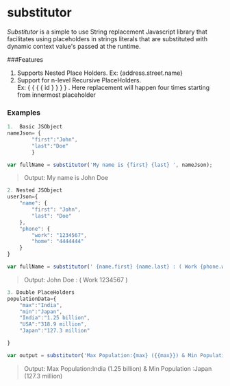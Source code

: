 # substitutor 
*Substitutor* is a simple to use String replacement Javascript library that facilitates using placeholders in strings literals 
that are substituted with dynamic context value's passed at the runtime.

###Features
1. Supports Nested Place Holders.  Ex: {address.street.name}  
2. Support for n-level Recursive PlaceHolders. 
 <br>Ex: { { { { id } } } } . Here replacement will happen four times starting from innermost placeholder


### Examples
```javascript
1.  Basic JSObject
nameJson= {
        "first":"John",
        "last":"Doe"
        }

var fullName = substitutor('My name is {first} {last} ', nameJson);
```

> Output: My name is John Doe


```javascript
2. Nested JSObject 
userJson={
    "name": {
        "first": "John",
        "last": "Doe"
    },
    "phone": {
        "work": "1234567",
        "home": "4444444"
    }
}

var fullName = substitutor(' {name.first} {name.last} : ( Work {phone.work} )', userJson);
```

> Output: John Doe : ( Work 1234567 )


```javascript
3. Double PlaceHolders 
populationData={
    "max":"India",
    "min":"Japan",
	"India":"1.25 billion",
	"USA":"318.9 million",
	"Japan":"127.3 million"

}

var output = substitutor('Max Population:{max} ({{max}}) & Min Population :{min} ({{min}})', populationData);
```

> Output: Max Population:India (1.25 billion) & Min Population :Japan (127.3 million)
